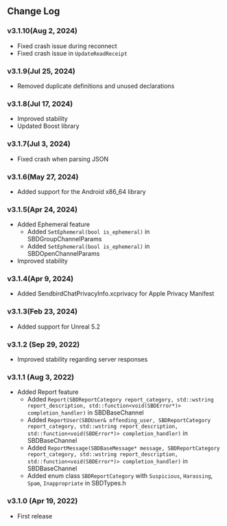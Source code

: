 ## Change Log

### v3.1.10(Aug 2, 2024)
* Fixed crash issue during reconnect
* Fixed crash issue in `UpdateReadReceipt`

### v3.1.9(Jul 25, 2024)
* Removed duplicate definitions and unused declarations

### v3.1.8(Jul 17, 2024)
* Improved stability
* Updated Boost library

### v3.1.7(Jul 3, 2024)
* Fixed crash when parsing JSON

### v3.1.6(May 27, 2024)
* Added support for the Android x86_64 library

### v3.1.5(Apr 24, 2024)
* Added Ephemeral feature
  - Added `SetEphemeral(bool is_ephemeral)` in SBDGroupChannelParams
  - Added `SetEphemeral(bool is_ephemeral)` in SBDOpenChannelParams
* Improved stability

### v3.1.4(Apr 9, 2024)
* Added SendbirdChatPrivacyInfo.xcprivacy for Apple Privacy Manifest

### v3.1.3(Feb 23, 2024)
* Added support for Unreal 5.2

### v3.1.2 (Sep 29, 2022)
* Improved stability regarding server responses

### v3.1.1 (Aug 3, 2022)
* Added Report feature
  - Added `Report(SBDReportCategory report_category, std::wstring report_description, std::function<void(SBDError*)> completion_handler)` in SBDBaseChannel
  - Added `ReportUser(SBDUser& offending_user, SBDReportCategory report_category, std::wstring report_description, std::function<void(SBDError*)> completion_handler)` in SBDBaseChannel
  - Added `ReportMessage(SBDBaseMessage* message, SBDReportCategory report_category, std::wstring report_description, std::function<void(SBDError*)> completion_handler)` in SBDBaseChannel
  - Added enum class `SBDReportCategory` with `Suspicious`, `Harassing`, `Spam`, `Inappropriate` in SBDTypes.h

### v3.1.0 (Apr 19, 2022)
* First release

